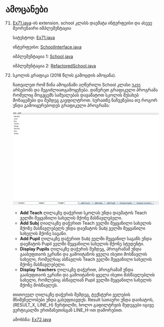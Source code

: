 # ამოცანები

71. [Ex71.java](../s27/Ex71.java)-ის extension. school კლასს დაემატა ინტერფეისი და ასევე მეორენაირი იმპლემენტაცია

    სატესტოდ: [Ex71.java](Ex71.java)

    ინტერფეისი: [SchoolInterface.java](SchoolInterface.java)

    იმპლემენტაცია 1: [School.java](School.java)

    იმპლემენტაცია 2: [RefactoredSchool.java](RefactoredSchool.java)

72. სკოლის გრაფიკა (2018 წლის გამოცდის ამოცანა). 

    ჩათვალეთ რომ წინა ამოცანაში აღწერილი School კლასი უკვე არსებობს და შეგიძლიათგამოყენება.
    დაწერეთ გრაფიკული პროგრამა რომელიც მოგვცემს საშუალებას დავამატოთ სკოლის შესახებ მონაცემები და შემდეგ გავფილტროთ.
    სურათზე ნაჩვენებია თუ როგორ უნდა გამოიყურებოდეს გრაფიკული პროგრამა:
    
    ![example.png](example.png)
    
    * **Add Teach** ღილაკზე დაჭერით სკოლას უნდა დაემატოს Teach ველში შეყვანილი სახელის მქონე მასწავლებელი.
    * **Add Subj** ღიალაკზე დაჭერით Teach ველში შეყვანილი სახელის მქონე მასწავლებელს უნდა დაემატოს Subj ველში შეყვანილი სახელის მქონე საგანი.
    * **Add Pupil** ღილაკზე დაჭერით Subj ველში შეყვანილ საგანს უნდა დაემატოს Pupil ველში შეყვანილი სახელის მქონე სტუდენტი.
    * **Display Pupils** ღილაკზე დაჭერის შემდეგ, პროგრამამ უნდა გაასუფთაოს ეკრანი და გამოიტანოს ყველა ისეთი მოსწავლის სახელი, რომელსაც ასწავლის Teach ველში შეყვანილი სახელის მქონე მასწავლებელი.
    * **Display Teachers** ღილაკზე დაჭერით, პროგრამამ უნდა გაასუფთაოს ეკრანი და გამოიტანოს ყველა ისეთი მასწავლებლის სახელი, რომლებიც ასწავლიან Pupil ველში შეყვანილი სახელის მქონე მოსწავლეს.
    
    თითოეულ ღილაკზე დაჭერის შემდეგ, ტექსტური ველების მნიშვნელობები უნდა გასუფთავდეს.
    Result სათაური უნდა დაიხატოს, (RESULT_X, LINE_H) წერტილში,
    ხოლო გაფილტრვის შედეგები იგივე ვერტიკალში ერთმანეთისგან LINE_H-ით დაშორებით.

    ამოხსნა: [Ex72.java](Ex72.java)